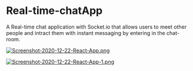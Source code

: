 # Real-time-chatApp
A Real-time chat application with Socket.io that allows users to meet other people and intract them with instant messaging by entering in the chat-room.

[![Screenshot-2020-12-22-React-App.png](https://i.postimg.cc/KjmDB26Y/Screenshot-2020-12-22-React-App.png)](https://postimg.cc/qhZKH9Mf)

[![Screenshot-2020-12-22-React-App-1.png](https://i.postimg.cc/RCPHXKfd/Screenshot-2020-12-22-React-App-1.png)](https://postimg.cc/8s6cCFZf)
